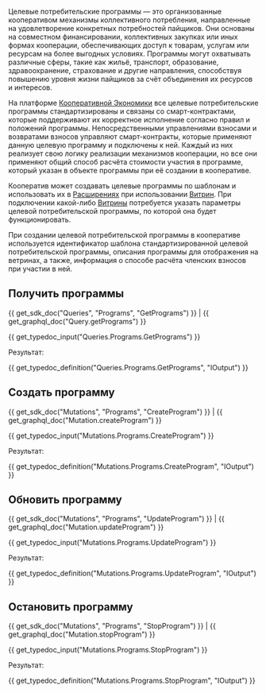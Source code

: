 Целевые потребительские программы — это организованные кооперативом механизмы коллективного потребления, направленные на удовлетворение конкретных потребностей пайщиков. Они основаны на совместном финансировании, коллективных закупках или иных формах кооперации, обеспечивающих доступ к товарам, услугам или ресурсам на более выгодных условиях. Программы могут охватывать различные сферы, такие как жильё, транспорт, образование, здравоохранение, страхование и другие направления, способствуя повышению уровня жизни пайщиков за счёт объединения их ресурсов и интересов.

На платформе [Кооперативной Экономики](https://coopenomics.world) все целевые потребительские программы стандартизированы и связаны со смарт-контрактами, которые поддерживают их корректное исполнение согласно правил и положений программы. Непосредственными управлениями взносами и возвратами взносов управляют смарт-контракты, которые применяют данную целевую программу и подключены к ней. Каждый из них реализует свою логику реализации механизмов кооперации, но все они применяют общий способ расчёта стоимости участия в программе, который указан в объекте программы при её создании в кооперативе. 

Кооператив может создавать целевые программы по шаблонам и использовать их в [Расширениях](/documentation/extensions) при использовании [Витрин](/documentation/extensions). При подключении какой-либо [Витрины](/documentation/extensions) потребуется указать параметры целевой потребительской программы, по которой она будет функционировать. 

При создании целевой потребительской программы в кооперативе используется идентификатор шаблона стандартизированной целевой потребительской программы, описания программы для отображения на ветринах, а также, информация о способе расчёта членских взносов при участии в ней. 


## Получить программы
{{ get_sdk_doc("Queries", "Programs", "GetPrograms") }} | {{ get_graphql_doc("Query.getPrograms") }}

{{ get_typedoc_input("Queries.Programs.GetPrograms") }}

Результат:

{{ get_typedoc_definition("Queries.Programs.GetPrograms", "IOutput") }}

## Создать программу
{{ get_sdk_doc("Mutations", "Programs", "CreateProgram") }} | {{ get_graphql_doc("Mutation.createProgram") }}

{{ get_typedoc_input("Mutations.Programs.CreateProgram") }}

Результат:

{{ get_typedoc_definition("Mutations.Programs.CreateProgram", "IOutput") }}


## Обновить программу
{{ get_sdk_doc("Mutations", "Programs", "UpdateProgram") }} | {{ get_graphql_doc("Mutation.updateProgram") }}

{{ get_typedoc_input("Mutations.Programs.UpdateProgram") }}

Результат:

{{ get_typedoc_definition("Mutations.Programs.UpdateProgram", "IOutput") }}

## Остановить программу
{{ get_sdk_doc("Mutations", "Programs", "StopProgram") }} | {{ get_graphql_doc("Mutation.stopProgram") }}

{{ get_typedoc_input("Mutations.Programs.StopProgram") }}

Результат:

{{ get_typedoc_definition("Mutations.Programs.StopProgram", "IOutput") }}

